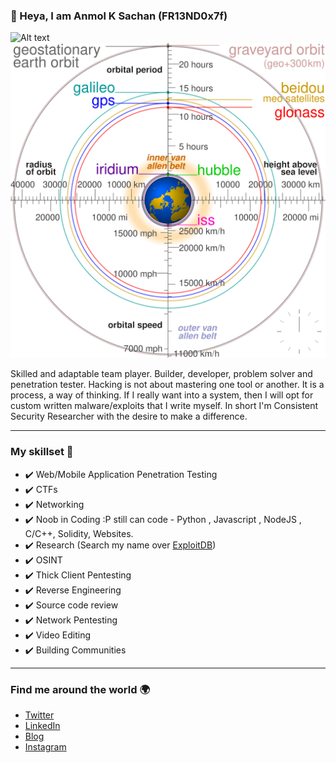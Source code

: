 ### 👋 Heya, I am Anmol K Sachan (FR13ND0x7f) 

![Alt text](https://twitter.com/fr13nd0x7f/)
<img src="https://raw.githubusercontent.com/anmolksachan/anmolksachan.github.io/0845039dbaae0455d978eac296540f9c7f667d16/.../c.svg">

Skilled and adaptable team player. Builder, developer, problem solver and
penetration tester. Hacking is not about mastering one tool or another. It is a process, a way of thinking. If I really want into a system, then I will opt for custom written malware/exploits that I write myself. 
In short I'm Consistent Security Researcher with the desire to make a difference.

---

### My skillset 🔧
- ✔️ Web/Mobile Application Penetration Testing 
- ✔️ CTFs
- ✔️ Networking 
- ✔️ Noob in Coding :P still can code - Python , Javascript , NodeJS  , C/C++, Solidity, Websites.
- ✔️ Research (Search my name over [ExploitDB](https://exploitdb.com))
- ✔️ OSINT
- ✔️ Thick Client Pentesting
- ✔️ Reverse Engineering
- ✔️ Source code review  
- ✔️ Network Pentesting  
- ✔️ Video Editing 
- ✔️ Building Communities
---
### Find me around the world 🌍
- [Twitter](https://twitter.com/FR13ND0x7f)
- [LinkedIn](https://www.linkedin.com/in/anmolksachan/)
- [Blog](https://anmolksachan.github.com/blog/)
- [Instagram](https://instagram.com/the_guy_that_hacks)

<!--
**anmolksachan/anmolksachan** is a ✨ _special_ ✨ repository because its `README.md` (this file) appears on your GitHub profile.

Here are some ideas to get you started:

- 🔭 I’m currently working on ...
- 🌱 I’m currently learning ...
- 👯 I’m looking to collaborate on ...
- 🤔 I’m looking for help with ...
- 💬 Ask me about ...
- 📫 How to reach me: ...
- 😄 Pronouns: ...
- ⚡ Fun fact: ...
-->
